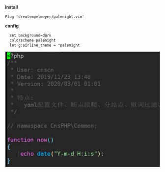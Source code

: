 **install**
```vim
Plug 'drewtempelmeyer/palenight.vim'
```

**config**
```vim
  set background=dark
  colorscheme palenight
  let g:airline_theme = "palenight
``` 

![avatar](imgs/palenight.png)

